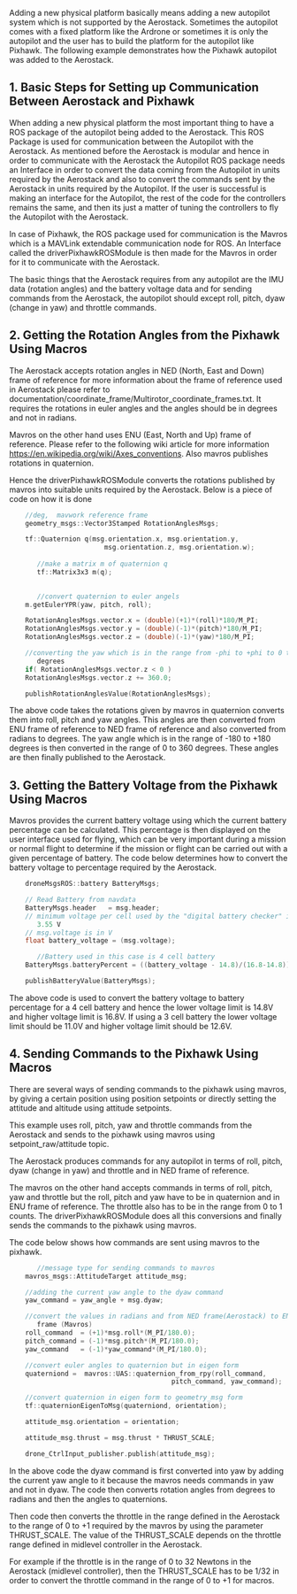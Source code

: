 Adding a new physical platform basically means adding a new autopilot system which is not supported by the Aerostack. Sometimes the autopilot comes with a fixed platform like the Ardrone or sometimes it is only the autopilot and the user has to build the platform for the autopilot like Pixhawk. The following example demonstrates how the Pixhawk autopilot was added to the Aerostack. 

## 1. Basic Steps for Setting up Communication Between Aerostack and Pixhawk

When adding a new physical platform the most important thing to have a ROS package of the autopilot being added to the Aerostack. This ROS Package is used for communication between the  Autopilot with the Aerostack. As mentioned before the Aerostack is modular and hence in order to communicate with the Aerostack the Autopilot ROS package needs an Interface in order to convert the data coming from the Autopilot in units required by the Aerostack and also to convert the commands sent by the Aerostack in units required by the Autopilot. If the user is successful is making an interface for the Autopilot, the rest of the code for the controllers remains the same, and then its just a matter of tuning the controllers to fly the Autopilot with the Aerostack. 

In case of Pixhawk, the ROS package used for communication is the Mavros which is a MAVLink extendable communication node for ROS. An Interface called the driverPixhawkROSModule is then made for the Mavros in order for it to communicate with the Aerostack. 

The basic things that the Aerostack requires from any autopilot are the IMU data (rotation angles) and the battery voltage data and for sending commands from the Aerostack, the autopilot should except roll, pitch, dyaw (change in yaw) and throttle commands.

## 2. Getting the Rotation Angles from the Pixhawk Using Macros

The Aerostack accepts rotation angles in NED (North, East and Down)  frame of reference for more information about the frame of reference used in Aerostack please refer to documentation/coordinate_frame/Multirotor_coordinate_frames.txt. It requires the rotations in euler angles and the angles should be in degrees and not in radians. 

Mavros on the other hand uses ENU (East, North and Up) frame of reference. Please refer to the following wiki article for more information https://en.wikipedia.org/wiki/Axes_conventions. Also mavros publishes rotations in quaternion. 

Hence the driverPixhawkROSModule converts the rotations published by mavros into suitable units required by the Aerostack. Below is a piece of code on how it is done

```cpp
	//deg,  mavwork reference frame
	geometry_msgs::Vector3Stamped RotationAnglesMsgs;

	tf::Quaternion q(msg.orientation.x, msg.orientation.y,       
                        msg.orientation.z, msg.orientation.w);
	
       //make a matrix m of quaternion q 
       tf::Matrix3x3 m(q);

	
       //convert quaternion to euler angels
	m.getEulerYPR(yaw, pitch, roll);

	RotationAnglesMsgs.vector.x = (double)(+1)*(roll)*180/M_PI;
	RotationAnglesMsgs.vector.y = (double)(-1)*(pitch)*180/M_PI;
	RotationAnglesMsgs.vector.z = (double)(-1)*(yaw)*180/M_PI;

	//converting the yaw which is in the range from -phi to +phi to 0 to 360 
       degrees
	if( RotationAnglesMsgs.vector.z < 0 )
  	RotationAnglesMsgs.vector.z += 360.0;

	publishRotationAnglesValue(RotationAnglesMsgs);
```

The above code takes the rotations given by mavros in quaternion converts them into roll, pitch and yaw angles. This angles are then converted from ENU frame of reference to NED frame of reference and also converted from radians to degrees. The yaw angle which is in the range of -180 to +180 degrees is then converted in the range of 0 to 360 degrees. These angles are then finally published to the Aerostack. 

## 3. Getting the Battery Voltage from the Pixhawk Using Macros

Mavros provides the current battery voltage using which the current battery percentage can be calculated. This percentage is then displayed on the user interface used for flying, which can be very important during a mission or normal flight to determine if the mission or flight can be carried out with a given percentage of battery. The code below determines how to convert the battery voltage to percentage required by the Aerostack.

```cpp
	droneMsgsROS::battery BatteryMsgs;

	// Read Battery from navdata
	BatteryMsgs.header   = msg.header;
	// minimum voltage per cell used by the "digital battery checker" is
       3.55 V
	// msg.voltage is in V
	float battery_voltage = (msg.voltage);

       //Battery used in this case is 4 cell battery 
	BatteryMsgs.batteryPercent = ((battery_voltage - 14.8)/(16.8-14.8))*100;

	publishBatteryValue(BatteryMsgs);
```

The above code is used to convert the battery voltage to battery percentage for a 4 cell battery and hence the lower voltage limit is 14.8V and higher voltage limit is 16.8V. If using a 3 cell battery the lower voltage limit should be 11.0V and higher voltage limit should be 12.6V.

## 4. Sending Commands to the Pixhawk Using Macros

There are several ways of sending commands to the pixhawk using mavros, by giving a certain position using position setpoints or directly setting the attitude and altitude using attitude setpoints.

This example uses roll, pitch, yaw and throttle commands from the Aerostack and sends to the pixhawk using mavros using setpoint_raw/attitude topic. 

The Aerostack produces commands for any autopilot in terms of roll, pitch, dyaw (change in yaw) and throttle and in NED frame of reference. 

The mavros on the other hand accepts commands in terms of roll, pitch, yaw and throttle but the roll, pitch and yaw have to be in quaternion and in ENU frame of reference. The throttle also has to be in the range from 0 to 1 counts. The driverPixhawkROSModule does all this conversions and finally sends the commands to the pixhawk using mavros. 

The code below shows how commands are sent using mavros to the pixhawk.

```cpp
       //message type for sending commands to mavros
	mavros_msgs::AttitudeTarget attitude_msg;

	//adding the current yaw angle to the dyaw command
	yaw_command = yaw_angle + msg.dyaw;

	//convert the values in radians and from NED frame(Aerostack) to ENU 
       frame (Mavros)
	roll_command  = (+1)*msg.roll*(M_PI/180.0);
	pitch_command = (-1)*msg.pitch*(M_PI/180.0);
	yaw_command   = (-1)*yaw_command*(M_PI/180.0);

	//convert euler angles to quaternion but in eigen form
	quaterniond =  mavros::UAS::quaternion_from_rpy(roll_command, 
                                         pitch_command, yaw_command);

	//convert quaternion in eigen form to geometry_msg form
	tf::quaternionEigenToMsg(quaterniond, orientation);

	attitude_msg.orientation = orientation;

	attitude_msg.thrust = msg.thrust * THRUST_SCALE;

	drone_CtrlInput_publisher.publish(attitude_msg);
```
 
In the above code the dyaw command is first converted into yaw by adding the current yaw angle to it because the mavros needs commands in yaw and not in dyaw. The code then converts rotation angles from degrees to radians and then the angles to quaternions. 

Then code then converts the throttle in the range defined in the Aerostack to the range of 0 to +1 required by the mavros by using the parameter THRUST_SCALE. The value of the THRUST_SCALE depends on the throttle range defined in midlevel controller in the Aerostack.

For example if the throttle is in the range of 0 to 32 Newtons in the Aerostack (midlevel controller), then the THRUST_SCALE has to be 1/32 in order to convert the throttle command in the range of 0 to +1 for macros.